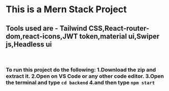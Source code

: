 <h1>This is a Mern Stack Project </h1>
<h2>Tools used are - Tailwind CSS,React-router-dom,react-icons,JWT token,material ui,Swiper js,Headless ui</h2>
<br>
<h3>To run this project do the following:
1.Download the zip and extract it.
2.Open on VS Code or any other code editor.
3.Open the terminal and type <code>cd backend</code>
4.and then type <code>npm start</code>
</h3>
